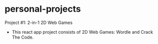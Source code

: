 # personal-projects

Project #1:
2-in-1 2D Web Games

- This react app project consists of 2D Web Games: Wordle and Crack The Code.
